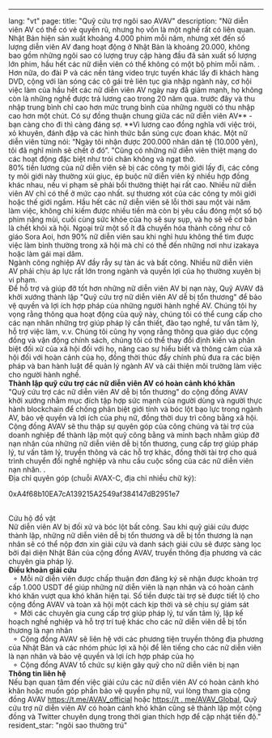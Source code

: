 ---
lang: "vt"
page:
  title: "Quỹ cứu trợ ngôi sao AVAV"
  description: "Nữ diễn viên AV có thể có vẻ quyến rũ, nhưng họ vốn là một nghề rất có liên quan. Nhật Bản hiện sản xuất khoảng 4.000 phim mỗi năm, nhưng xét đến số lượng diễn viên AV đang hoạt động ở Nhật Bản là khoảng 20.000, không bao gồm những ngôi sao có lượng truy cập hàng đầu đã sản xuất số lượng lớn phim, hầu hết các nữ diễn viên có thể không có một bộ phim mỗi năm. . Hơn nữa, do đài P và các nền tảng video trực tuyến khác lấy đi khách hàng DVD, cộng với làn sóng các cô gái trẻ liên tục gia nhập ngành này, cơ hội việc làm của hầu hết các nữ diễn viên AV ngày nay đã giảm mạnh, họ không còn là những nghề được trả lương cao trong 20 năm qua. trước đây và thu nhập trung bình chỉ cao hơn mức trung bình của những người có thu nhập cao hơn một chút.
Có sự đồng thuận chung giữa các nữ diễn viên AV** - bạn càng cho đi thì càng đáng sợ. **Vì lương cao đồng nghĩa với việc trói, xỏ khuyên, đánh đập và các hình thức bắn súng cực đoan khác. Một nữ diễn viên từng nói: “Ngày tôi nhận được 200.000 nhân dân tệ (10.000 yên), tôi đã nghĩ mình sẽ chết ở đó”. &quot;Cũng có những nữ diễn viên thiệt mạng do các hoạt động đặc biệt như trói chân không và ngạt thở.<br>
80% tiền lương của nữ diễn viên sẽ bị các công ty môi giới lấy đi, các công ty môi giới này thường xúi giục, ép buộc nữ diễn viên ký nhiều hợp đồng khác nhau, nếu vi phạm sẽ phải bồi thường thiệt hại rất cao. Nhiều nữ diễn viên AV chỉ có thể ở mức cao nhất. sự thương xót của các công ty môi giới hoặc thế giới ngầm.
Hầu hết các nữ diễn viên sẽ lỗi thời sau một vài năm làm việc, không chỉ kiếm được nhiều tiền mà còn bị yêu cầu đóng một số bộ phim nặng mùi, cuối cùng sức khỏe của họ sẽ suy sụp, và họ sẽ về cơ bản là chết khỏi xã hội. Ngoại trừ một số ít đã chuyển hóa thành công như cô giáo Sora Aoi, hơn 90% nữ diễn viên sau khi nghỉ hưu không thể tìm được việc làm bình thường trong xã hội mà chỉ có thể đến những nơi như izakaya hoặc làm gái mại dâm. <br>
Ngành công nghiệp AV đầy rẫy sự tàn ác và bất công. Nhiều nữ diễn viên AV phải chịu áp lực rất lớn trong ngành và quyền lợi của họ thường xuyên bị vi phạm. <br>
Để hỗ trợ và giúp đỡ tốt hơn những nữ diễn viên AV bị nạn này, Quỹ AVAV đã khởi xướng thành lập &quot;Quỹ cứu trợ nữ diễn viên AV dễ bị tổn thương&quot; để bảo vệ quyền và lợi ích hợp pháp của những người hành nghề AV. Chúng tôi hy vọng rằng thông qua hoạt động của quỹ này, chúng tôi có thể cung cấp cho các nạn nhân những trợ giúp pháp lý cần thiết, đào tạo nghề, tư vấn tâm lý, hỗ trợ việc làm, v.v. Chúng tôi cũng hy vọng rằng thông qua giáo dục cộng đồng và vận động chính sách, chúng tôi có thể thay đổi định kiến ​​và phân biệt đối xử của xã hội đối với họ, nâng cao sự hiểu biết và thông cảm của xã hội đối với hoàn cảnh của họ, đồng thời thúc đẩy chính phủ đưa ra các biện pháp và ban hành luật để quản lý ngành AV và cải thiện môi trường làm việc cho người hành nghề. <br>
<b>Thành lập quỹ cứu trợ các nữ diễn viên AV có hoàn cảnh khó khăn</b><br>
&quot;Quỹ cứu trợ các nữ diễn viên AV dễ bị tổn thương&quot; do cộng đồng AVAV khởi xướng nhằm mục đích tập hợp sức mạnh của người dùng và người thực hành blockchain để chống phân biệt giới tính và bóc lột bạo lực trong ngành AV, bảo vệ quyền và lợi ích của phụ nữ, đồng thời duy trì công bằng xã hội. <br>
Cộng đồng AVAV sẽ thu thập sự quyên góp của công chúng và tài trợ của doanh nghiệp để thành lập một quỹ công bằng và minh bạch nhằm giúp đỡ nạn nhân của những nữ diễn viên dễ bị tổn thương, cung cấp trợ giúp pháp lý, tư vấn tâm lý, truyền thông và các hỗ trợ khác, đồng thời tài trợ cho quá trình chuyển đổi nghề nghiệp và nhu cầu cuộc sống của các nữ diễn viên nạn nhân. . <br>
Địa chỉ quyên góp (chuỗi AVAX-C, địa chỉ nhiều chữ ký):<br>
<p class='text-center text-cred'>0xA4f68b10EA7cA139215A2549af384147dB2951e7</p><br>
Cứu hộ đồ vật<br>
Nữ diễn viên AV bị đối xử và bóc lột bất công. Sau khi quỹ giải cứu được thành lập, những nữ diễn viên dễ bị tổn thương và dễ bị tổn thương là nạn nhân sẽ có thể nộp đơn xin giải cứu và danh sách giải cứu sẽ được sàng lọc bởi đại diện Nhật Bản của cộng đồng AVAV, truyền thông địa phương và các chuyên gia pháp lý. <br>
<b>Điều khoản giải cứu</b><br>
&nbsp;&nbsp;&#9900; Mỗi nữ diễn viên được chấp thuận đơn đăng ký sẽ nhận được khoản trợ cấp 1.000 USDT để giúp những nữ diễn viên là nạn nhân và có hoàn cảnh khó khăn vượt qua khó khăn hiện tại. Số tiền được tài trợ sẽ được tiết lộ cho cộng đồng AVAV và toàn xã hội một cách kịp thời và sẽ chịu sự giám sát<br>
&nbsp;&nbsp;&#9900; Mời các chuyên gia cung cấp trợ giúp pháp lý, tư vấn tâm lý, lập kế hoạch nghề nghiệp và hỗ trợ trí tuệ khác cho các nữ diễn viên dễ bị tổn thương là nạn nhân<br>
&nbsp;&nbsp;&#9900; Cộng đồng AVAV sẽ liên hệ với các phương tiện truyền thông địa phương của Nhật Bản và các nhóm phúc lợi xã hội để lên tiếng cho các nữ diễn viên là nạn nhân và bảo vệ quyền và lợi ích hợp pháp của họ<br>
&nbsp;&nbsp;&#9900; Cộng đồng AVAV tổ chức sự kiện gây quỹ cho nữ diễn viên bị nạn<br>
<b>Thông tin liên hệ</b><br>
Nếu bạn quan tâm đến việc giải cứu các nữ diễn viên AV có hoàn cảnh khó khăn hoặc muốn góp phần bảo vệ quyền phụ nữ, vui lòng tham gia cộng đồng AVAV <a href='https://t.me/AVAV_official' target='_blank' class='text-cred '>https://t.me/AVAV_official</a> hoặc <a href='https://t.me/AVAV_Global' target='_blank' class='text-cred'>https://t . me/AVAV_Global</a>, Quỹ cứu trợ nữ diễn viên AV có hoàn cảnh khó khăn cũng sẽ thành lập một cộng đồng và Twitter chuyên dụng trong thời gian thích hợp để cập nhật tiến độ."
  resident_star: "ngôi sao thường trú"